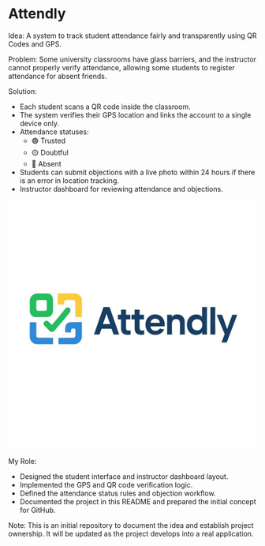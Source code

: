 # Attendly

Idea: A system to track student attendance fairly and transparently using QR Codes and GPS.

Problem: Some university classrooms have glass barriers, and the instructor cannot properly verify attendance, allowing some students to register attendance for absent friends.

Solution:  
- Each student scans a QR code inside the classroom.  
- The system verifies their GPS location and links the account to a single device only.  
- Attendance statuses: 
  - 🟢 Trusted  
  - 🟡 Doubtful  
  - 🔴 Absent  
- Students can submit objections with a live photo within 24 hours if there is an error in location tracking.  
- Instructor dashboard for reviewing attendance and objections.

![Attendly Screenshot](https://github.com/sarah-alanazi/Attendly/blob/cc28a9c3371c241d3bcf0f50d06474ad03c41021/pic.jpg)

My Role:  
- Designed the student interface and instructor dashboard layout.  
- Implemented the GPS and QR code verification logic.  
- Defined the attendance status rules and objection workflow.  
- Documented the project in this README and prepared the initial concept for GitHub.

Note: This is an initial repository to document the idea and establish project ownership. It will be updated as the project develops into a real application.
